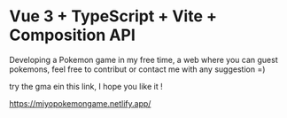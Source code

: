 # Vue 3 + TypeScript + Vite + Composition API

Developing a Pokemon game in my free time, a web where you can guest pokemons, feel free to contribut or contact me with any suggestion =) 

try the gma ein this link, I hope you like it !

https://miyopokemongame.netlify.app/
